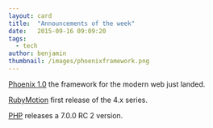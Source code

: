 ```yaml
---
layout: card
title:  "Announcements of the week"
date:   2015-09-16 09:09:20
tags:
  - tech
author: benjamin
thumbnail: /images/phoenixframework.png
---
```

<a href="http://www.phoenixframework.org/blog/phoenix-10-the-framework-for-the-modern-web-just-landed">Phoenix 1.0</a> the framework for the modern web just landed.

<a href="http://www.rubymotion.com/news/2015/09/03/announcing-rubymotion-4-0-free-cross-platform-games-watchos-2-0.html?utm_source=rubyweekly&utm_medium=email">RubyMotion</a> first release of the 4.x series.

<a href="https://secure.php.net/archive/2015.php#id2015-09-04-1">PHP</a> releases a 7.0.0 RC 2 version.
